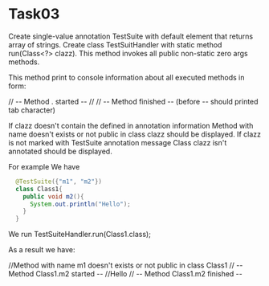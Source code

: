 # Task03

Create single-value annotation TestSuite with default element that returns array of strings.
 Create class TestSuitHandler with static method run(Class<?> clazz).
This method invokes all public non-static zero args methods.


This method print to console information about all executed methods in form:

//   -- Method <class>.<methodname> started --
//<result of  methodname invocation>
//  -- Method <class><methodname> finished --
(before -- should printed tab character)

If clazz doesn't contain the <methodName> defined in annotation information Method with name <methodName> doesn't exists or not public in class clazz should be displayed.
If clazz is not marked with TestSuite annotation message Class clazz isn't annotated  should be displayed.

For example
We have

```java
  @TestSuite({"m1", "m2"})
  class Class1{
    public void m2(){
      System.out.println("Hello");
    }
  }
```

We run 
TestSuiteHandler.run(Class1.class);

As a result we have:

//Method with name m1 doesn't exists or not public in class Class1
//	 -- Method Class1.m2 started --
//Hello
//	 -- Method Class1.m2 finished --
